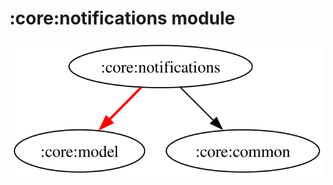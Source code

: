 # :core:notifications module

![Dependency graph](../../docs/images/graphs/dep_graph_core_notifications.svg)

